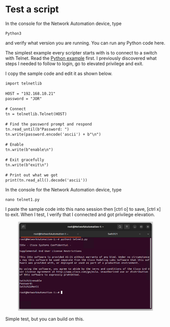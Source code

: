 # Test a script

In the console for the Network Automation device, type&#x20;

```
Python3 
```

and verify what version you are running. You can run any Python code here.

The simplest example every scripter starts with is to connect to a switch with Telnet. Read the [Python example](https://docs.python.org/3/library/telnetlib.html) first. I previously discovered what steps I needed to follow to login, go to elevated privilege and exit.

I copy the sample code and edit it as shown below.

```
import telnetlib

HOST = "192.168.10.21"
password = "JOR"

# Connect
tn = telnetlib.Telnet(HOST)

# Find the password prompt and respond
tn.read_until(b"Password: ")
tn.write(password.encode('ascii') + b"\n")

# Enable 
tn.write(b"enable\n")

# Exit gracefully
tn.write(b"exit\n")

# Print out what we got
print(tn.read_all().decode('ascii'))
```

In the console for the Network Automation device, type&#x20;

```
nano telnet1.py
```

I paste the sample code into this nano session then \[ctrl o] to save, \[ctrl x] to exit. When I test, I verify that I connected and got privilege elevation.

<figure><img src="../.gitbook/assets/image (8) (1).png" alt=""><figcaption></figcaption></figure>

Simple test, but you can build on this.
